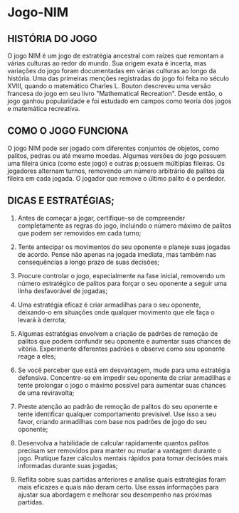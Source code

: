 # Jogo-NIM

## HISTÓRIA DO JOGO

O jogo NIM é um jogo de estratégia ancestral com raízes que remontam a várias culturas ao redor do mundo. Sua origem exata é incerta, mas variações do jogo foram documentadas em várias culturas ao longo da história. Uma das primeiras menções registradas do jogo foi feita no século XVIII, quando o matemático Charles L. Bouton descreveu uma versão francesa do jogo em seu livro "Mathematical Recreation". Desde então, o jogo ganhou popularidade e foi estudado em campos como teoria dos jogos e matemática recreativa.

## COMO O JOGO FUNCIONA

O jogo NIM pode ser jogado com diferentes conjuntos de objetos, como palitos, pedras ou até mesmo moedas. Algumas versões do jogo possuem uma fileira única (como este jogo) e outras p;ossuem múltiplas fileiras. Os jogadores alternam turnos, removendo um número arbitrário de palitos da fileira em cada jogada. O jogador que remove o último palito é o perdedor.

## DICAS E ESTRATÉGIAS;

1) Antes de começar a jogar, certifique-se de compreender completamente as regras do jogo, incluindo o número máximo de palitos que podem ser removidos em cada turno;

2) Tente antecipar os movimentos do seu oponente e planeje suas jogadas de acordo. Pense não apenas na jogada imediata, mas também nas consequências a longo prazo de suas decisões;

3) Procure controlar o jogo, especialmente na fase inicial, removendo um número estratégico de palitos para forçar o seu oponente a seguir uma linha desfavorável de jogadas;

4) Uma estratégia eficaz é criar armadilhas para o seu oponente, deixando-o em situações onde qualquer movimento que ele faça o levará à derrota;

5) Algumas estratégias envolvem a criação de padrões de remoção de palitos que podem confundir seu oponente e aumentar suas chances de vitória. Experimente diferentes padrões e observe como seu oponente reage a eles;

6) Se você perceber que está em desvantagem, mude para uma estratégia defensiva. Concentre-se em impedir seu oponente de criar armadilhas e tente prolongar o jogo o máximo possível para aumentar suas chances de uma reviravolta;

7) Preste atenção ao padrão de remoção de palitos do seu oponente e tente identificar qualquer comportamento previsível. Use isso a seu favor, criando armadilhas com base nos padrões de jogo do seu oponente;

8) Desenvolva a habilidade de calcular rapidamente quantos palitos precisam ser removidos para manter ou mudar a vantagem durante o jogo. Pratique fazer cálculos mentais rápidos para tomar decisões mais informadas durante suas jogadas;

9) Reflita sobre suas partidas anteriores e analise quais estratégias foram mais eficazes e quais não deram certo. Use essas informações para ajustar sua abordagem e melhorar seu desempenho nas próximas partidas.

